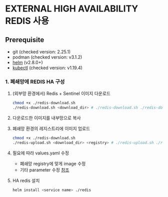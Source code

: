 # EXTERNAL HIGH AVAILABILITY REDIS 사용

## Prerequisite

- git (checked version: 2.25.1)
- podman (checked version: v3.1.2)
- [helm](https://helm.sh/docs/intro/install/) (v2.8.0+)
- [kubectl](https://kubernetes.io/ko/docs/tasks/tools/install-kubectl-linux/) (checked version: v1.19.4)

### 1. 폐쇄망에 REDIS HA 구성

1. (외부망 환경에서) Redis + Sentinel 이미지 다운로드

   ```bash
   chmod +x ./redis-download.sh
   ./redis-download.sh <download_dir> # ./redis-download.sh ./redis-downloads
   ```

2. 다운로드한 이미지를 내부망으로 복사

3. 폐쇄망 환경의 레지스트리에 이미지 업로드

   ```bash
   chmod +x ./redis-download.sh
   ./redis-upload.sh <download_dir> <registry> # ./redis-upload.sh ./redis-downloads 172.22.11.2:5000
   ```

4. 필요에 따라 values.yaml 수정

   - 폐쇄망 registry에 맞게 image 수정
   - 기타 parameter 수정 [참조](https://github.com/bitnami/charts/tree/309c7c6e5eaab649a1f878c2f59198510086ef37/bitnami/redis#parameters)

5. HA redis 설치
   ```bash
   helm install <service name> ./redis
   ```
